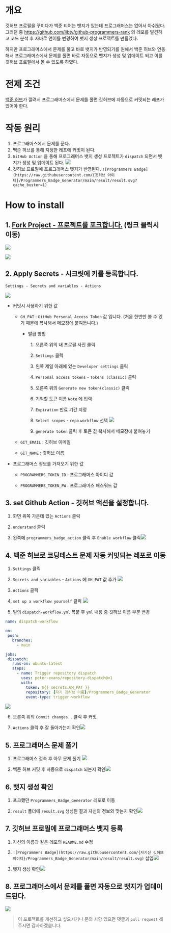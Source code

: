 # 개요

깃허브 프로필을 꾸미다가 백준 티어는 뱃지가 있는데 프로그래머스는 없어서 아쉬웠다. 그러던 중 https://github.com/libtv/github-programmers-rank 의 레포를 발견하고 코드 분석 후 자바로 언어를 변경하여 뱃지 생성 프로젝트를 만들었다.

하지만 프로그래머스에서 문제를 풀고 바로 뱃지가 반영되기를 원해서 백준 허브와 연동해서 프로그래머스에서 문제를 풀면 바로 자동으로 뱃지가 생성 및 업데이트 되고 이를 깃허브 프로필에서 볼 수 있도록 하였다.



# 전제 조건

[백준 허브](https://bit.ly/3XR66UE)가 깔려서 프로그래머스에서 문제를 풀면 깃허브에 자동으로 커밋되는 레포가 있어야 한다.

# 작동 원리

1. 프로그래머스에서 문제를 푼다.
2. 백준 허브를 통해 지정한 레포에 커밋이 된다.
3. `GitHub Action` 을 통해 프로그래머스 뱃지 생성 프로젝트가 `dispatch` 되면서 뱃지가 생성 및 업데이트 된다.
![](https://velog.velcdn.com/images/tomy8964/post/569d2ea8-6d3b-4154-a733-5ef85cc844de/image.png)
4. 깃허브 프로필에 프로그래머스 뱃지가 반영된다. `![Programmers Badge](https://raw.githubusercontent.com/{깃허브 아이디}/Programmers_Badge_Generator/main/result/result.svg?cache_buster=1)`

# How to install

## 1. [Fork Project - 프로젝트를 포크합니다.](https://github.com/tomy8964/Programmers_Badge_Generator) (링크 클릭시 이동)

![](https://velog.velcdn.com/images/tomy8964/post/76302289-438a-44a3-8092-e4777515b97a/image.png)

![](https://velog.velcdn.com/images/tomy8964/post/7513b3c4-544a-4cd4-a92c-bf6c12a52c92/image.png)

## 2. Apply Secrets - 시크릿에 키를 등록합니다.

`Settings - Secrets and variables - Actions`

![](https://velog.velcdn.com/images/tomy8964/post/76711823-cf5c-4316-88e0-5a31e06ff654/image.png)

- 커밋시 사용하기 위한 값
  - `GH_PAT` : `GitHub Personal Access Token` 값 입니다. (처음 한번만 볼 수 있기 때문에 복사해서 메모장에 붙여둡니다.)
    - 발급 방법
      1. 오른쪽 위의 내 프로필 사진 클릭
      
      2. `Settings` 클릭
      3. 왼쪽 제일 아래에 있는 `Developer settings` 클릭
      4. `Personal access tokens` - `Tokens (classic)` 클릭
      5. 오른쪽 위의 `Generate new token(classic)` 클릭
      6. 기억할 토큰 이름 `Note` 에 입력
      7. `Expiration` 만료 기간 지정
      8. `Select scopes` - `repo` `workflow` 선택 ![](https://velog.velcdn.com/images/tomy8964/post/b8b870b4-1bfa-4663-8ddc-92f5f7bc44fa/image.png)
      9. `generate token` 클릭 후 토큰 값 복사해서 메모장에 붙여놓기
  - `GIT_EMAIL` : 깃허브 이메일
  
  - `GIT_NAME` : 깃허브 이름
- 프로그래머스 정보를 가져오기 위한 값
  - `PROGRAMMERS_TOKEN_ID` : 프로그래머스 아이디 값
  
  - `PROGRAMMERS_TOKEN_PW` : 프로그래머스 패스워드 값

## 3. set Github Action - 깃허브 액션을 설정합니다.

1. 화면 위쪽 가운데 있는 `Actions` 클릭

2. `understand` 클릭

3. 왼쪽에 `programmers_badge_action` 클릭 후 `Enable workflow` 클릭![](https://velog.velcdn.com/images/tomy8964/post/8c2381eb-5cd7-4562-9123-00c05f243f96/image.png)

## 4. 백준 허브로 코딩테스트 문제 자동 커밋되는 레포로 이동
1. `Settings` 클릭
2. `Secrets and variables` - `Actions` 에 `GH_PAT` 값 추가 ![](https://velog.velcdn.com/images/tomy8964/post/d6bb33f7-e81b-4760-a2ad-ea76d8639749/image.png)

3. `Actions` 클릭
4. `set up a workflow yourself` 클릭 ![](https://velog.velcdn.com/images/tomy8964/post/9e008204-db81-4367-8fad-d72ca84e0b4a/image.png)
5. 밑의 `dispatch-workflow.yml` 복붙 후 `yml` 내용 중 깃허브 이름 부분 변경

```yml
name: dispatch-workflow

on:
 push:
   branches:
     - main

jobs:
 dispatch:
   runs-on: ubuntu-latest
   steps:
     - name: Trigger repository dispatch
       uses: peter-evans/repository-dispatch@v1
       with:
         token: ${{ secrets.GH_PAT }}
         repository: {자기 깃허브 이름}/Programmers_Badge_Generator
         event-type: trigger-workflow
```
![](https://velog.velcdn.com/images/tomy8964/post/db5a144a-4cb0-4e50-894e-1f3d2a652d68/image.png)


6. 오른쪽 위의 `Commit changes..` 클릭 후 커밋

7. `Actions` 클릭 후 잘 돌아가는지 확인![](https://velog.velcdn.com/images/tomy8964/post/d2119fa9-155b-4050-a690-c56d798da0a0/image.png)


## 5. 프로그래머스 문제 풀기

1. 프로그래머스 접속 후 아무 문제 풀기
![](https://velog.velcdn.com/images/tomy8964/post/9947050f-50b8-4ed1-8bfe-4bd6f5ba71df/image.png)

2. 백준 허브 커밋 후 자동으로 `dispatch` 되는지 확인![](https://velog.velcdn.com/images/tomy8964/post/56091dfa-6e1f-4d2b-b137-1ad269b13390/image.png)

## 6. 뱃지 생성 확인

1. 포크했던 `Programmers_Badge_Generator` 레포로 이동

2. `result` 폴더에 `result.svg` 생성된 결과 자신의 정보와 맞는지 확인![](https://velog.velcdn.com/images/tomy8964/post/c05affa9-38dc-476b-a9f0-500329c1ec42/image.png)

## 7. 깃허브 프로필에 프로그래머스 뱃지 등록

1. 자신의 이름과 같은 레포의 `README.md` 수정

2. `![Programmers Badge](https://raw.githubusercontent.com/{자기신 깃허브 아이디}/Programmers_Badge_Generator/main/result/result.svg)` 삽입![](https://velog.velcdn.com/images/tomy8964/post/85249ad1-3262-4767-a063-c346541f536f/image.png)


3. 뱃지 생성 확인![](https://velog.velcdn.com/images/tomy8964/post/ce269ec3-c304-4b3b-a0a6-3473696f772b/image.png)

## 8. 프로그래머스에서 문제를 풀면 자동으로 뱃지가 업데이트된다.

![](https://velog.velcdn.com/images/tomy8964/post/fa8587c5-51ef-46aa-b6c6-f9473925adbb/image.png)

> 이 프로젝트를 개선하고 싶으시거나 문의 사항 있으면 댓글과 `pull request` 해주시면 감사하겠습니다.
